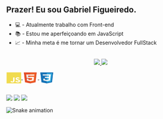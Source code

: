 ## Prazer! Eu sou Gabriel Figueiredo.
* 💻 - Atualmente trabalho com Front-end
* 📚 - Estou me aperfeiçoando em JavaScript
* 📈 - Minha meta é me tornar um Desenvolvedor FullStack

##

<div align="center">
  <a href="https://github.com/eugfl">
  <img width="42%" src="https://github-readme-stats.vercel.app/api?username=eugfl&show_icons=true&theme=defalt&include_all_commits=true&count_private=true"/>
  <img width="50%" src="https://github-readme-stats.vercel.app/api/top-langs/?username=eugfl&layout=compact&langs_count=7&theme=defalt"/>
</div>

  <div style="display: inline_block"><br>
  <img align="center" alt="JavaScript" height="30" width="40" src="https://raw.githubusercontent.com/devicons/devicon/master/icons/javascript/javascript-plain.svg">
  <img align="center" alt="HTML" height="30" width="40" src="https://raw.githubusercontent.com/devicons/devicon/master/icons/html5/html5-original.svg">
  <img align="center" alt="CSS" height="30" width="40" src="https://raw.githubusercontent.com/devicons/devicon/master/icons/css3/css3-original.svg">

</div>
  
  ##
 
<div> 
  <a href="mailto:eugffl@gmail.com"><img src="https://img.shields.io/badge/Gmail-D14836?style=for-the-badge&logo=gmail&logoColor=white"target="_blank"></a>
  <a href="https://www.linkedin.com/in/eugfl/"target="_blank"><img src="https://img.shields.io/badge/-LinkedIn-%230077B5?style=for-the-badge&logo=linkedin&logoColor=white" target="_blank"></a>
  <a href="https://wa.me/5575983651020"target="_blank"><img src="https://img.shields.io/badge/WhatsApp-25D366?style=for-the-badge&logo=whatsapp&logoColor=white" target="_blank"></a> 
 
  ![Snake animation](https://github.com/eugfl/eugfl/blob/output/github-contribution-grid-snake.svg)
 
</div>
